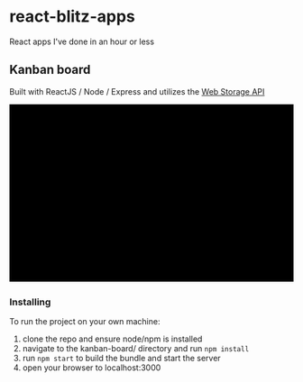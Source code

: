 # react-blitz-apps
React apps I've done in an hour or less

## Kanban board
Built with ReactJS / Node / Express and utilizes the [Web Storage API](https://developer.mozilla.org/en-US/docs/Web/API/Web_Storage_API)

![](./kanban-board/kanban.gif)

### Installing
To run the project on your own machine:
1. clone the repo and ensure node/npm is installed
2. navigate to the kanban-board/ directory and run `npm install`
3. run `npm start` to build the bundle and start the server
4. open your browser to localhost:3000
